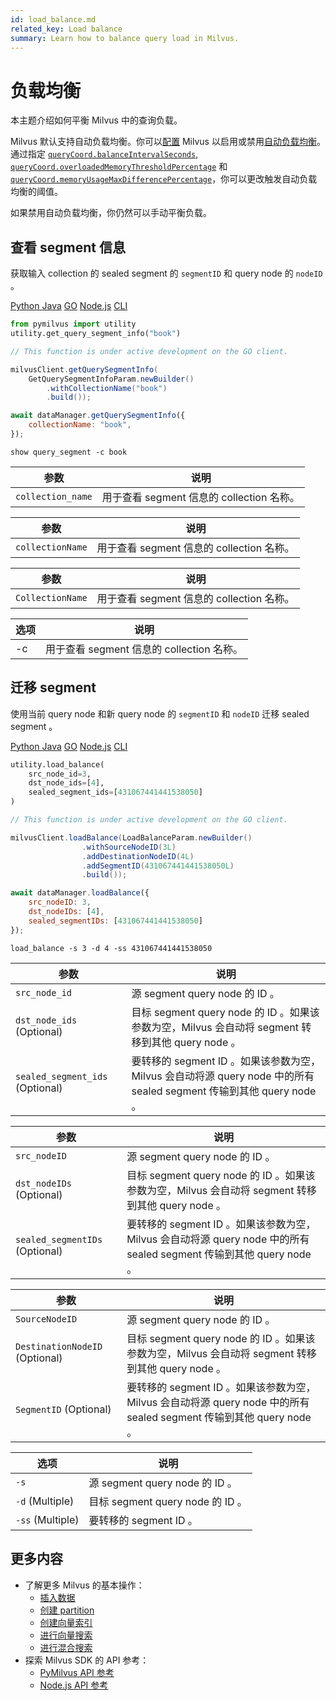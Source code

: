 ```yaml
---
id: load_balance.md
related_key: Load balance
summary: Learn how to balance query load in Milvus.
---
```


# 负载均衡



本主题介绍如何平衡 Milvus 中的查询负载。

Milvus 默认支持自动负载均衡。你可以[配置](configure-docker.md)  Milvus 以启用或禁用[自动负载均衡](configure_querycoord.md#queryCoordautoBalance)。通过指定 [`queryCoord.balanceIntervalSeconds`](configure_querycoord.md#queryCoordbalanceIntervalSeconds), [`queryCoord.overloadedMemoryThresholdPercentage`](configure_querycoord.md#queryCoordoverloadedMemoryThresholdPercentage) 和 [`queryCoord.memoryUsageMaxDifferencePercentage`](configure_querycoord.md#queryCoordmemoryUsageMaxDifferencePercentage)，你可以更改触发自动负载均衡的阈值。

如果禁用自动负载均衡，你仍然可以手动平衡负载。

## 查看 segment 信息

获取输入 collection 的 sealed segment 的 `segmentID` 和 query node 的 `nodeID` 。

<div class="multipleCode">
  <a href="?python">Python </a>
  <a href="?java">Java</a>
  <a href="?go">GO</a>
  <a href="?javascript">Node.js</a>
  <a href="?shell">CLI</a>
</div>


```python
from pymilvus import utility
utility.get_query_segment_info("book")
```

```go
// This function is under active development on the GO client.
```

```java
milvusClient.getQuerySegmentInfo(
    GetQuerySegmentInfoParam.newBuilder()
        .withCollectionName("book")
        .build());
```

```javascript
await dataManager.getQuerySegmentInfo({
    collectionName: "book",
});
```

```shell
show query_segment -c book
```


<table class="language-python">
	<thead>
	<tr>
		<th>参数</th>
		<th>说明</th>
	</tr>
	</thead>
	<tbody>
	<tr>
		<td><code>collection_name</code></td>
		<td>用于查看 segment 信息的 collection 名称。</td>
	</tr>
	</tbody>
</table>

<table class="language-javascript">
	<thead>
	<tr>
		<th>参数</th>
		<th>说明</th>
	</tr>
	</thead>
	<tbody>
	<tr>
		<td><code>collectionName</code></td>
		<td>用于查看 segment 信息的 collection 名称。</td>
	</tr>
	</tbody>
</table>

<table class="language-java">
	<thead>
	<tr>
		<th>参数</th>
		<th>说明</th>
	</tr>
	</thead>
	<tbody>
	<tr>
		<td><code>CollectionName</code></td>
		<td>用于查看 segment 信息的 collection 名称。</td>
	</tr>
	</tbody>
</table>

<table class="language-shell">
    <thead>
        <tr>
            <th>选项</th>
            <th>说明</th>
        </tr>
    </thead>
    <tbody>
        <tr>
            <td>-c</td>
            <td>用于查看 segment 信息的 collection 名称。</td>
        </tr>
    </tbody>
</table>

## 迁移 segment

使用当前 query node 和新 query node 的 `segmentID` 和 `nodeID` 迁移 sealed segment 。

<div class="multipleCode">
  <a href="?python">Python </a>
  <a href="?java">Java</a>
  <a href="?go">GO</a>
  <a href="?javascript">Node.js</a>
  <a href="?shell">CLI</a>
</div>


```python
utility.load_balance(
    src_node_id=3, 
    dst_node_ids=[4], 
    sealed_segment_ids=[431067441441538050]
)
```

```go
// This function is under active development on the GO client.
```

```java
milvusClient.loadBalance(LoadBalanceParam.newBuilder()
                .withSourceNodeID(3L)
                .addDestinationNodeID(4L)
                .addSegmentID(431067441441538050L)
                .build());
```

```javascript
await dataManager.loadBalance({
    src_nodeID: 3,
    dst_nodeIDs: [4],
    sealed_segmentIDs: [431067441441538050]
});
```

```shell
load_balance -s 3 -d 4 -ss 431067441441538050
```

<table class="language-python">
	<thead>
	<tr>
		<th>参数</th>
		<th>说明</th>
	</tr>
	</thead>
	<tbody>
	<tr>
		<td><code>src_node_id</code></td>
		<td>源 segment query node 的 ID 。</td>
	</tr>
	<tr>
		<td><code>dst_node_ids</code> (Optional)</td>
		<td>目标 segment query node 的 ID 。如果该参数为空，Milvus 会自动将 segment 转移到其他 query node 。</td>
	</tr>
	<tr>
		<td><code>sealed_segment_ids</code> (Optional)</td>
		<td>要转移的 segment ID 。如果该参数为空，Milvus 会自动将源 query node 中的所有 sealed segment 传输到其他 query node 。</td>
	</tr>
	</tbody>
</table>

<table class="language-javascript">
	<thead>
	<tr>
		<th>参数</th>
		<th>说明</th>
	</tr>
	</thead>
	<tbody>
	<tr>
		<td><code>src_nodeID</code></td>
		<td>源 segment query node 的 ID 。</td>
	</tr>
	<tr>
		<td><code>dst_nodeIDs</code> (Optional)</td>
		<td>目标 segment query node 的 ID 。如果该参数为空，Milvus 会自动将 segment 转移到其他 query node 。</td>
	</tr>
	<tr>
		<td><code>sealed_segmentIDs</code> (Optional)</td>
		<td>要转移的 segment ID 。如果该参数为空，Milvus 会自动将源 query node 中的所有 sealed segment 传输到其他 query node 。</td>
	</tr>
	</tbody>
</table>

<table class="language-java">
	<thead>
	<tr>
		<th>参数</th>
		<th>说明</th>
	</tr>
	</thead>
	<tbody>
	<tr>
		<td><code>SourceNodeID</code></td>
		<td>源 segment query node 的 ID 。</td>
	</tr>
	<tr>
		<td><code>DestinationNodeID</code> (Optional)</td>
		<td>目标 segment query node 的 ID 。如果该参数为空，Milvus 会自动将 segment 转移到其他 query node 。</td>
	</tr>
	<tr>
		<td><code>SegmentID</code> (Optional)</td>
		<td>要转移的 segment ID 。如果该参数为空，Milvus 会自动将源 query node 中的所有 sealed segment 传输到其他 query node 。</td>
	</tr>
	</tbody>
</table>

<table class="language-shell">
	<thead>
	<tr>
		<th>选项</th>
		<th>说明</th>
	</tr>
	</thead>
	<tbody>
	<tr>
		<td><code>-s</code></td>
		<td>源 segment query node 的 ID 。</td>
	</tr>
	<tr>
		<td><code>-d</code> (Multiple)</td>
		<td>目标 segment query node 的 ID 。</td>
	</tr>
	<tr>
		<td><code>-ss</code> (Multiple)</td>
		<td>要转移的 segment ID 。</td>
	</tr>
	</tbody>
</table>

## 更多内容

- 了解更多 Milvus 的基本操作：
  - [插入数据](insert_data.md)
  - [创建 partition](create_partition.md)
  - [创建向量索引](build_index.md)
  - [进行向量搜索](search.md)
  - [进行混合搜索](hybridsearch.md)
- 探索 Milvus SDK 的 API 参考：
  - [PyMilvus API 参考](/api-reference/pymilvus/v2.0.1/tutorial.html)
  - [Node.js API 参考](/api-reference/node/v2.0.1/tutorial.html)


